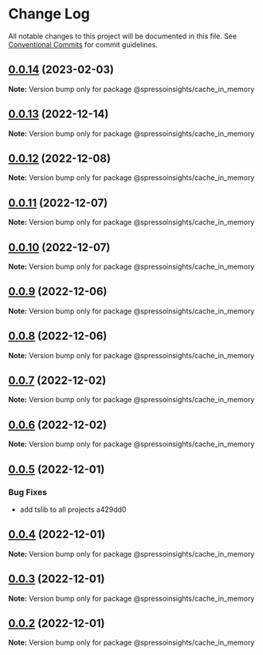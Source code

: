 # Change Log

All notable changes to this project will be documented in this file.
See [Conventional Commits](https://conventionalcommits.org) for commit guidelines.

## [0.0.14](/compare/v0.0.13...v0.0.14) (2023-02-03)

**Note:** Version bump only for package @spressoinsights/cache_in_memory

## [0.0.13](/compare/v0.0.12...v0.0.13) (2022-12-14)

**Note:** Version bump only for package @spressoinsights/cache_in_memory

## [0.0.12](/compare/v0.0.11...v0.0.12) (2022-12-08)

**Note:** Version bump only for package @spressoinsights/cache_in_memory

## [0.0.11](/compare/v0.0.10...v0.0.11) (2022-12-07)

**Note:** Version bump only for package @spressoinsights/cache_in_memory

## [0.0.10](/compare/v0.0.9...v0.0.10) (2022-12-07)

**Note:** Version bump only for package @spressoinsights/cache_in_memory

## [0.0.9](/compare/v0.0.8...v0.0.9) (2022-12-06)

**Note:** Version bump only for package @spressoinsights/cache_in_memory

## [0.0.8](/compare/v0.0.7...v0.0.8) (2022-12-06)

**Note:** Version bump only for package @spressoinsights/cache_in_memory

## [0.0.7](/compare/v0.0.6...v0.0.7) (2022-12-02)

**Note:** Version bump only for package @spressoinsights/cache_in_memory

## [0.0.6](/compare/v0.0.5...v0.0.6) (2022-12-02)

**Note:** Version bump only for package @spressoinsights/cache_in_memory

## [0.0.5](/compare/v0.0.4...v0.0.5) (2022-12-01)

### Bug Fixes

-   add tslib to all projects a429dd0

## [0.0.4](/compare/v0.0.3...v0.0.4) (2022-12-01)

**Note:** Version bump only for package @spressoinsights/cache_in_memory

## [0.0.3](/compare/v0.0.1...v0.0.3) (2022-12-01)

**Note:** Version bump only for package @spressoinsights/cache_in_memory

## [0.0.2](/compare/v0.0.1...v0.0.2) (2022-12-01)

**Note:** Version bump only for package @spressoinsights/cache_in_memory
